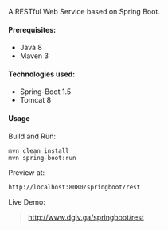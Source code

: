 ﻿A RESTful Web Service based on Spring Boot.

#### Prerequisites:
- Java 8
- Maven 3

#### Technologies used:
- Spring-Boot 1.5
- Tomcat 8

#### Usage

Build and Run:
	
	mvn clean install
	mvn spring-boot:run

Preview at:

	http://localhost:8080/springboot/rest


Live Demo:

> http://www.dglv.ga/springboot/rest